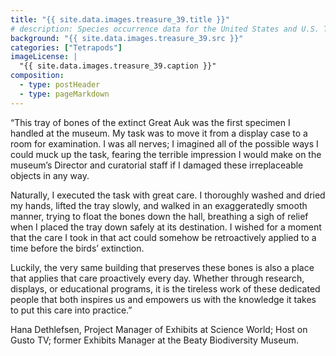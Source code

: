 ```yaml
---
title: "{{ site.data.images.treasure_39.title }}"
# description: Species occurrence data for the United States and U.S. Territories.
background: "{{ site.data.images.treasure_39.src }}"
categories: ["Tetrapods"]
imageLicense: |
  "{{ site.data.images.treasure_39.caption }}"
composition:
  - type: postHeader
  - type: pageMarkdown
---
```


“This tray of bones of the extinct Great Auk was the first specimen I handled at the museum. My task was to move it from a display case to a room for examination. I was all nerves; I imagined all of the possible ways I could muck up the task, fearing the terrible impression I would make on the museum’s Director and curatorial staff if I damaged these irreplaceable objects in any way.

Naturally, I executed the task with great care. I thoroughly washed and dried my hands, lifted the tray slowly, and walked in an exaggeratedly smooth manner, trying to float the bones down the hall, breathing a sigh of relief when I placed the tray down safely at its destination. I wished for a moment that the care I took in that act could somehow be retroactively applied to a time before the birds’ extinction.

Luckily, the very same building that preserves these bones is also a place that applies that care proactively every day. Whether through research, displays, or educational programs, it is the tireless work of these dedicated people that both inspires us and empowers us with the knowledge it takes to put this care into practice.”

Hana Dethlefsen, Project Manager of Exhibits at Science World; Host on Gusto TV; former Exhibits Manager at the Beaty Biodiversity Museum.